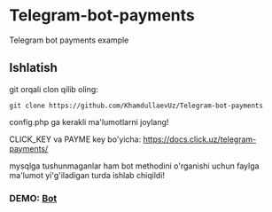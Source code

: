 # Telegram-bot-payments
Telegram bot payments example

## Ishlatish

git orqali clon qilib oling:

```
git clone https://github.com/KhamdullaevUz/Telegram-bot-payments
```

config.php ga kerakli ma'lumotlarni joylang!

CLICK_KEY va PAYME key bo'yicha: https://docs.click.uz/telegram-payments/

mysqlga tushunmaganlar ham bot methodini o'rganishi uchun faylga ma'lumot yi'g'iladigan turda ishlab chiqildi!

### DEMO: [Bot](https://t.me/KhamdullaevPayBot)
